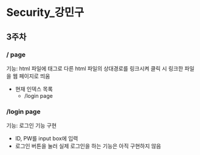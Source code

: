 # Security_강민구
## 3주차

### / page
기능: html 파일에 <a> 태그로 다른 html 파일의 상대경로를 링크시켜 클릭 시 링크한 파일을 웹 페이지로 띄움
- 현재 인덱스 목록
  - /login page

### /login page
기능: 로그인 기능 구현
- ID, PW를 input box에 입력
- 로그인 버튼을 눌러 실제 로그인을 하는 기능은 아직 구현하지 않음
